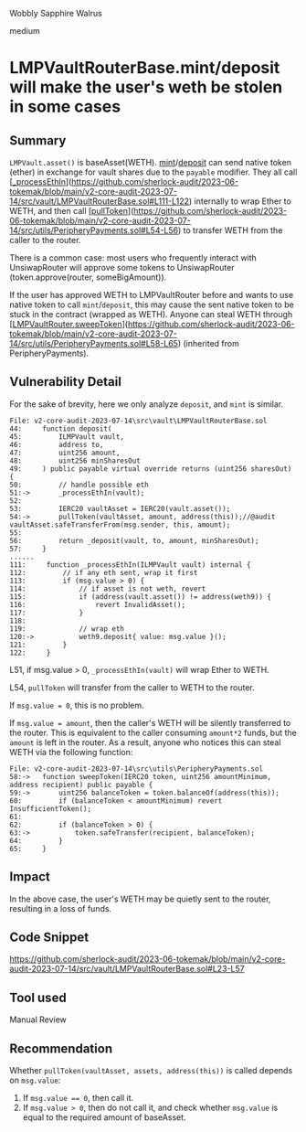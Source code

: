 Wobbly Sapphire Walrus

medium

# LMPVaultRouterBase.mint/deposit will make the user's weth be stolen in some cases
## Summary

`LMPVault.asset()` is baseAsset(WETH). [mint](https://github.com/sherlock-audit/2023-06-tokemak/blob/main/v2-core-audit-2023-07-14/src/vault/LMPVaultRouterBase.sol#L23-L28)/[deposit](https://github.com/sherlock-audit/2023-06-tokemak/blob/main/v2-core-audit-2023-07-14/src/vault/LMPVaultRouterBase.sol#L44-L49) can send native token (ether) in exchange for vault shares due to the `payable` modifier. They all call [[_processEthIn](https://github.com/sherlock-audit/2023-06-tokemak/blob/main/v2-core-audit-2023-07-14/src/vault/LMPVaultRouterBase.sol#L111-L122)](https://github.com/sherlock-audit/2023-06-tokemak/blob/main/v2-core-audit-2023-07-14/src/vault/LMPVaultRouterBase.sol#L111-L122) internally to wrap Ether to WETH, and then call [[pullToken](https://github.com/sherlock-audit/2023-06-tokemak/blob/main/v2-core-audit-2023-07-14/src/utils/PeripheryPayments.sol#L54-L56)](https://github.com/sherlock-audit/2023-06-tokemak/blob/main/v2-core-audit-2023-07-14/src/utils/PeripheryPayments.sol#L54-L56) to transfer WETH from the caller to the router.

There is a common case: most users who frequently interact with UnsiwapRouter will approve some tokens to UnsiwapRouter (token.approve(router, someBigAmount)).

If the user has approved WETH to LMPVaultRouter before and wants to use native token to call `mint`/`deposit`, this may cause the sent native token to be stuck in the contract (wrapped as WETH). Anyone can steal WETH through [[LMPVaultRouter.sweepToken](https://github.com/sherlock-audit/2023-06-tokemak/blob/main/v2-core-audit-2023-07-14/src/utils/PeripheryPayments.sol#L58-L65)](https://github.com/sherlock-audit/2023-06-tokemak/blob/main/v2-core-audit-2023-07-14/src/utils/PeripheryPayments.sol#L58-L65) (inherited from PeripheryPayments).

## Vulnerability Detail

For the sake of brevity, here we only analyze `deposit`, and `mint` is similar.

```solidity
File: v2-core-audit-2023-07-14\src\vault\LMPVaultRouterBase.sol
44:     function deposit(
45:         ILMPVault vault,
46:         address to,
47:         uint256 amount,
48:         uint256 minSharesOut
49:     ) public payable virtual override returns (uint256 sharesOut) {
50:         // handle possible eth
51:->       _processEthIn(vault);
52: 
53:         IERC20 vaultAsset = IERC20(vault.asset());
54:->       pullToken(vaultAsset, amount, address(this));//@audit vaultAsset.safeTransferFrom(msg.sender, this, amount);
55: 
56:         return _deposit(vault, to, amount, minSharesOut);
57:     }
......
111:     function _processEthIn(ILMPVault vault) internal {
112:         // if any eth sent, wrap it first
113:         if (msg.value > 0) {
114:             // if asset is not weth, revert
115:             if (address(vault.asset()) != address(weth9)) {
116:                 revert InvalidAsset();
117:             }
118: 
119:             // wrap eth
120:->           weth9.deposit{ value: msg.value }();
121:         }
122:     }
```

L51, if msg.value > 0, `_processEthIn(vault)` will wrap Ether to WETH.

L54, `pullToken` will transfer from the caller to WETH to the router.

If `msg.value = 0`, this is no problem.

If `msg.value = amount`, then the caller's WETH will be silently transferred to the router. This is equivalent to the caller consuming `amount*2` funds, but the `amount` is left in the router. As a result, anyone who notices this can steal WETH via the following function:

```solidity
File: v2-core-audit-2023-07-14\src\utils\PeripheryPayments.sol
58:->   function sweepToken(IERC20 token, uint256 amountMinimum, address recipient) public payable {
59:->       uint256 balanceToken = token.balanceOf(address(this));
60:         if (balanceToken < amountMinimum) revert InsufficientToken();
61: 
62:         if (balanceToken > 0) {
63:->           token.safeTransfer(recipient, balanceToken);
64:         }
65:     }
```

## Impact

In the above case, the user's WETH may be quietly sent to the router, resulting in a loss of funds.

## Code Snippet

https://github.com/sherlock-audit/2023-06-tokemak/blob/main/v2-core-audit-2023-07-14/src/vault/LMPVaultRouterBase.sol#L23-L57

## Tool used

Manual Review

## Recommendation

Whether `pullToken(vaultAsset, assets, address(this))` is called depends on `msg.value`:

1.  If `msg.value == 0`, then call it.
2.  If `msg.value > 0`, then do not call it, and check whether `msg.value` is equal to the required amount of baseAsset.